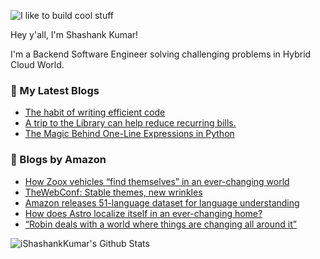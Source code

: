 ![I like to build cool stuff](https://res.cloudinary.com/dt8g3rhcy/image/upload/v1595929574/i_like_to_build_cool_shit._1_nzbwjh.png)

Hey y'all, I'm Shashank Kumar! 

I'm a Backend Software Engineer solving challenging problems in Hybrid Cloud World.

### 📕 My Latest Blogs
<!-- BLOG-POST-LIST:START -->
- [The habit of writing efficient code](https://medium.com/@ishashankkumar/the-habit-of-writing-efficient-code-153b05f04269?source=rss-d24dda280d5f------2)
- [A trip to the Library can help reduce recurring bills.](https://medium.com/swlh/a-trip-to-the-library-can-help-reduce-recurring-bills-23bca495cdf5?source=rss-d24dda280d5f------2)
- [The Magic Behind One-Line Expressions in Python](https://medium.com/swlh/the-magic-behind-one-line-expressions-in-python-816c10180c5c?source=rss-d24dda280d5f------2)
<!-- BLOG-POST-LIST:END -->

### 📕 Blogs by Amazon
<!-- AMAZON-BLOG-POST-LIST:START -->
- [How Zoox vehicles “find themselves” in an ever-changing world](https://www.amazon.science/latest-news/how-zoox-vehicles-find-themselves-in-an-ever-changing-world)
- [TheWebConf: Stable themes, new wrinkles](https://www.amazon.science/blog/thewebconf-blurring-the-line-between-industry-and-academic-research)
- [Amazon releases 51-language dataset for language understanding](https://www.amazon.science/blog/amazon-releases-51-language-dataset-for-language-understanding)
- [How does Astro localize itself in an ever-changing home?](https://www.amazon.science/blog/how-does-astro-localize-itself-in-an-ever-changing-home)
- [“Robin deals with a world where things are changing all around it”](https://www.amazon.science/latest-news/robin-deals-with-a-world-where-things-are-changing-all-around-it)
<!-- AMAZON-BLOG-POST-LIST:END -->



<img align="center" alt="iShashankKumar's Github Stats" src="https://github-readme-stats.vercel.app/api?username=ishashankkumar&show_icons=true&hide_border=true" />
